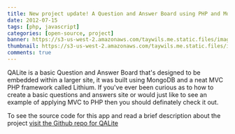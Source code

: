 ```yaml
---
title: New project update! A Question and Answer Board using PHP and MongoDB
date: 2012-07-15
tags: [php, javascript]
categories: [open-source, project]
banner: https://s3-us-west-2.amazonaws.com/taywils.me.static.files/images/post_banners_thumbnails/qalite.JPG
thumbnail: https://s3-us-west-2.amazonaws.com/taywils.me.static.files/images/post_banners_thumbnails/qalite.JPG
comments: true
---
```

QALite is a basic Question and Answer Board that's designed to be embedded within a larger site, it was built using MongoDB and a neat MVC PHP framework called Lithium. If you've ever been curious as to how to create a basic questions and answers site or would just like to see an example of applying MVC to PHP then you should definately check it out.

To see the source code for this app and read a brief description about the project [visit the Github repo for QALite][link_qalite]

[link_qalite]: https://github.com/taywils/QA-LIte
